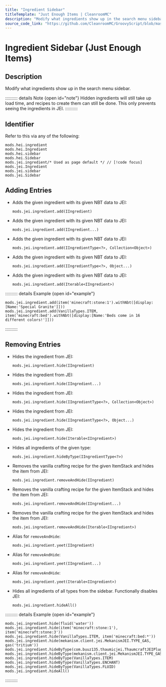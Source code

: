 ```yaml
---
title: "Ingredient Sidebar"
titleTemplate: "Just Enough Items | CleanroomMC"
description: "Modify what ingredients show up in the search menu sidebar."
source_code_link: "https://github.com/CleanroomMC/GroovyScript/blob/master/src/main/java/com/cleanroommc/groovyscript/compat/mods/jei/Ingredient.java"
---
```


# Ingredient Sidebar (Just Enough Items)

## Description

Modify what ingredients show up in the search menu sidebar.

:::::::::: details Note {open id="note"}
Hidden ingredients will still take up load time, and recipes to create them can still be done. This only prevents seeing the ingredients in JEI.
::::::::::

## Identifier

Refer to this via any of the following:

```groovy:no-line-numbers {5}
mods.hei.ingredient
mods.hei.Ingredient
mods.hei.sidebar
mods.hei.Sidebar
mods.jei.ingredient/* Used as page default */ // [!code focus]
mods.jei.Ingredient
mods.jei.sidebar
mods.jei.Sidebar
```


## Adding Entries

- Adds the given ingredient with its given NBT data to JEI:

    ```groovy:no-line-numbers
    mods.jei.ingredient.add(IIngredient)
    ```

- Adds the given ingredient with its given NBT data to JEI:

    ```groovy:no-line-numbers
    mods.jei.ingredient.add(IIngredient...)
    ```

- Adds the given ingredient with its given NBT data to JEI:

    ```groovy:no-line-numbers
    mods.jei.ingredient.add(IIngredientType<?>, Collection<Object>)
    ```

- Adds the given ingredient with its given NBT data to JEI:

    ```groovy:no-line-numbers
    mods.jei.ingredient.add(IIngredientType<?>, Object...)
    ```

- Adds the given ingredient with its given NBT data to JEI:

    ```groovy:no-line-numbers
    mods.jei.ingredient.add(Iterable<IIngredient>)
    ```

:::::::::: details Example {open id="example"}
```groovy:no-line-numbers
mods.jei.ingredient.add(item('minecraft:stone:1').withNbt([display:[Name:'Special Granite']]))
mods.jei.ingredient.add(VanillaTypes.ITEM, item('minecraft:bed').withNbt([display:[Name:'Beds come in 16 different colors!']]))
```

::::::::::

## Removing Entries

- Hides the ingredient from JEI:

    ```groovy:no-line-numbers
    mods.jei.ingredient.hide(IIngredient)
    ```

- Hides the ingredient from JEI:

    ```groovy:no-line-numbers
    mods.jei.ingredient.hide(IIngredient...)
    ```

- Hides the ingredient from JEI:

    ```groovy:no-line-numbers
    mods.jei.ingredient.hide(IIngredientType<?>, Collection<Object>)
    ```

- Hides the ingredient from JEI:

    ```groovy:no-line-numbers
    mods.jei.ingredient.hide(IIngredientType<?>, Object...)
    ```

- Hides the ingredient from JEI:

    ```groovy:no-line-numbers
    mods.jei.ingredient.hide(Iterable<IIngredient>)
    ```

- Hides all ingredients of the given type:

    ```groovy:no-line-numbers
    mods.jei.ingredient.hideByType(IIngredientType<?>)
    ```

- Removes the vanilla crafting recipe for the given ItemStack and hides the item from JEI:

    ```groovy:no-line-numbers
    mods.jei.ingredient.removeAndHide(IIngredient)
    ```

- Removes the vanilla crafting recipe for the given ItemStack and hides the item from JEI:

    ```groovy:no-line-numbers
    mods.jei.ingredient.removeAndHide(IIngredient...)
    ```

- Removes the vanilla crafting recipe for the given ItemStack and hides the item from JEI:

    ```groovy:no-line-numbers
    mods.jei.ingredient.removeAndHide(Iterable<IIngredient>)
    ```

- Alias for `removeAndHide`:

    ```groovy:no-line-numbers
    mods.jei.ingredient.yeet(IIngredient)
    ```

- Alias for `removeAndHide`:

    ```groovy:no-line-numbers
    mods.jei.ingredient.yeet(IIngredient...)
    ```

- Alias for `removeAndHide`:

    ```groovy:no-line-numbers
    mods.jei.ingredient.yeet(Iterable<IIngredient>)
    ```

- Hides all ingredients of all types from the sidebar. Functionally disables JEI:

    ```groovy:no-line-numbers
    mods.jei.ingredient.hideAll()
    ```

:::::::::: details Example {open id="example"}
```groovy:no-line-numbers
mods.jei.ingredient.hide(fluid('water'))
mods.jei.ingredient.hide(item('minecraft:stone:1'), item('minecraft:stone:3'))
mods.jei.ingredient.hide(VanillaTypes.ITEM, item('minecraft:bed:*'))
mods.jei.ingredient.hide(mekanism.client.jei.MekanismJEI.TYPE_GAS, gas('tritium'))
mods.jei.ingredient.hideByType(com.buuz135.thaumicjei.ThaumcraftJEIPlugin.ASPECT_LIST)
mods.jei.ingredient.hideByType(mekanism.client.jei.MekanismJEI.TYPE_GAS)
mods.jei.ingredient.hideByType(VanillaTypes.ITEM)
mods.jei.ingredient.hideByType(VanillaTypes.ENCHANT)
mods.jei.ingredient.hideByType(VanillaTypes.FLUID)
mods.jei.ingredient.hideAll()
```

::::::::::
